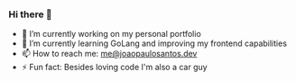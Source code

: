 ### Hi there 👋

- 🔭 I’m currently working on my personal portfolio
- 🌱 I’m currently learning GoLang and improving my frontend capabilities
- 📫 How to reach me: me@joaopaulosantos.dev
- ⚡ Fun fact: Besides loving code I'm also a car guy

<!--
**jonaspauleta/jonaspauleta** is a ✨ _special_ ✨ repository because its `README.md` (this file) appears on your GitHub profile.

Here are some ideas to get you started:

- 🔭 I’m currently working on ...
- 🌱 I’m currently learning ...
- 👯 I’m looking to collaborate on ...
- 🤔 I’m looking for help with ...
- 💬 Ask me about ...
- 📫 How to reach me: ...
- 😄 Pronouns: ...
- ⚡ Fun fact: ...
-->
